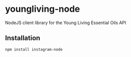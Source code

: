youngliving-node
================

NodeJS client library for the Young Living Essential Oils API

## Installation

`npm install instagram-node`
